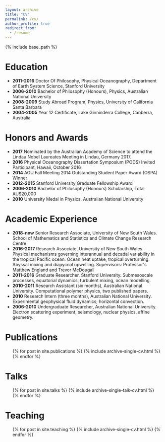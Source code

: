 ```yaml
---
layout: archive
title: "CV"
permalink: /cv/
author_profile: true
redirect_from:
  - /resume
---
```


{% include base_path %}

Education
======
* __2011-2016__ Doctor Of Philosophy, Physical Oceanography, Department of Earth System Science, Stanford University
* __2006-2010__ Bachelor of Philosophy (Honours), Physics, Australian National University 
* __2008-2009__ Study Abroad Program, Physics, University of California Santa Barbara 
* __2004-2005__ Year 12 Certificate, Lake Ginninderra College, Canberra, Australia 

Honors and Awards
======
* __2017__ Nominated by the Australian Academy of Science to attend the Lindau Nobel Laureates Meeting in Lindau, Germany 2017.
* __2016__ Physical Oceanography Dissertation Symposium (PODS) Invited Participant, Hawaii, October 2016
* __2014__ AGU Fall Meeting 2014 Outstanding Student Paper Award (OSPA) Winner
* __2012-2015__ Stanford University Graduate Fellowship Award 
* __2006-2010__ Bachelor of Philosophy (Honours) Scholarship, Total AU$20,000 
* __2010__ University Medal in Physics, Australian National University

Academic Experience
======
* __2018-now__  Senior Research Associate, University of New South Wales. School of Mathematics and Statistics and Climate Change Research Centre
* __2016-2017__ Research Associate, University of New South Wales. Physical mechanisms governing interannual and decadal variability in the tropical Pacific ocean. Ocean heat uptake, tropical overturning. Abyssal mixing and diapycnal upwelling. Supervisors: Professor's Matthew England and Trevor McDougall
* __2011-2016__ Graduate Researcher, Stanford University. Submesoscale processes, equatorial dynamics, turbulent mixing, ocean modelling. 
* __2010-2011__ Research Assistant (six months), Australian National University. Computational polymer physics, two published papers.
* __2010__  Research Intern (three months), Australian National University. Experimental geophysical fluid dynamics; horizontal convection.
* __2006-2010__ Undergraduate Researcher, Australian National University. Electron scattering experiment, seismology, nuclear physics, affine geometry.

Publications
======
  <ul>{% for post in site.publications %}
    {% include archive-single-cv.html %}
  {% endfor %}</ul>
  
Talks
======
  <ul>{% for post in site.talks %}
    {% include archive-single-talk-cv.html %}
  {% endfor %}</ul>
  
Teaching
======
  <ul>{% for post in site.teaching %}
    {% include archive-single-cv.html %}
  {% endfor %}</ul>
  
